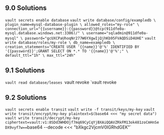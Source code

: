## 9.0 Solutions
`vault secrets enable database`
`vault write database/config/exampledb \
    plugin_name=mysql-database-plugin \
    allowed_roles="my-role" \
    connection_url="{{username}}:{{password}}@tcp(911dfe0a-mysql.database.windows.net:3306)/" \
    username="sqladmin@911dfe0a-mysql" \
    password="gcUXCPaUhoqNr277W6YXgwIjQjhKb95FVAQDSiD4UHE"`
`vault write database/roles/my-role \
    db_name=exampledb \
    creation_statements="CREATE USER '{{name}}'@'%' IDENTIFIED BY '{{password}}';GRANT SELECT ON *.* TO '{{name}}'@'%';" \ 
    default_ttl="1h" \
    max_ttl="24h"`

## 9.1 Solutions
`vault read database/leases
`vault revoke
`vault revoke

## 9.2 Solutions
`vault secrets enable transit`
`vault write -f transit/keys/my-key`
`vault write transit/encrypt/my-key plaintext=$(base64 <<< "my secret data")`
`vault write transit/decrypt/my-key ciphertext=vault:v1:8SDd3WHDOjf7mq69CyCqYjBXAiQQAVZRkFM13ok481zoCmHnSeDX9vyf7w==`base64 --decode <<< "bXkgc2VjcmV0IGRhdGEK"`
